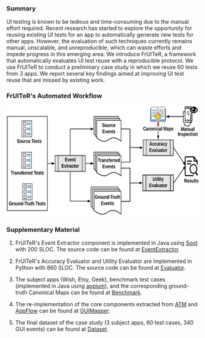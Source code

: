 ### Summary

UI testing is known to be tedious and time-consuming due to the manual effort required. Recent research has started to explore the opportunity for reusing existing UI tests for an app to automatically generate new tests for other apps. However, the evaluation of such techniques currently remains manual, unscalable, and unreproducible, which can waste efforts and impede progress in this emerging area. We introduce FrUITeR, a framework that automatically evaluates UI test reuse with a reproducible protocol. We use FrUITeR to conduct a preliminary case study in which we reuse 60 tests from 3 apps. We report several key findings aimed at improving UI test reuse that are missed by existing work.

### FrUITeR's Automated Workflow
<img src="figs/workflow.png" width="700px" height="288px">

### Supplementary Material

1. FrUITeR's Event Extractor component is implemented in Java using [Soot](http://sable.github.io/soot/) with 200 SLOC. The source code can be found at [EventExtractor](EventExtractor/).

2. FrUITeR's Accuracy Evaluator and Utility Evaluator are implemented in Python with 860 SLOC. The source code can be found at [Evaluator](Evaluator/).

3. The subject apps (Wish, Etsy, Geek), benchmark test cases (implemented in Java using [appium](http://appium.io/)), and the corresponding  ground-truth Canonical Maps can be found at [Benchmark](Benchmark/).

4. The re-implementation of the core components extracted from [ATM](https://sites.google.com/view/apptestmigrator/) and [AppFlow](https://github.com/columbia/appflow) can be found at [GUIMapper](GUIMapper/).

5. The final dataset of the case study (3 subject apps, 60 test cases, 340 GUI events) can be found at [Dataset](Dataset/).
